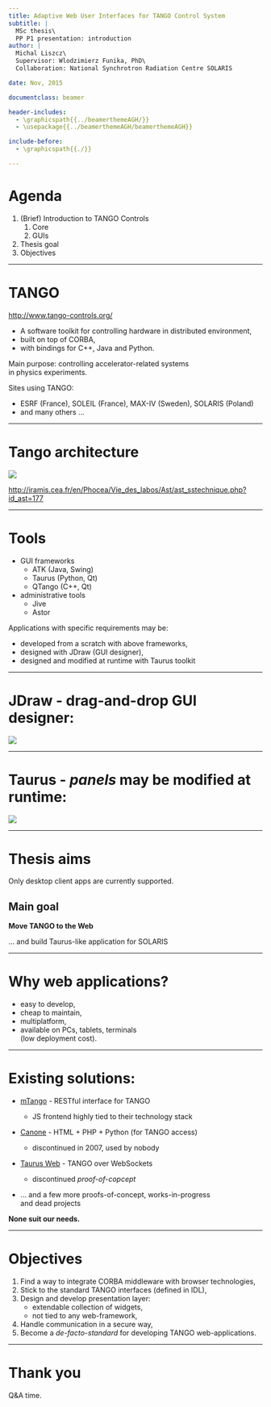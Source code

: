 ```yaml
---
title: Adaptive Web User Interfaces for TANGO Control System
subtitle: |
  MSc thesis\
  PP P1 presentation: introduction
author: |
  Michal Liszcz\
  Supervisor: Wlodzimierz Funika, PhD\
  Collaboration: National Synchrotron Radiation Centre SOLARIS

date: Nov, 2015

documentclass: beamer

header-includes:
  - \graphicspath{{../beamerthemeAGH/}}
  - \usepackage{{../beamerthemeAGH/beamerthemeAGH}}

include-before:
  - \graphicspath{{./}}

---
```


# Agenda

1. (Brief) Introduction to TANGO Controls
     1. Core
     1. GUIs
1. Thesis goal
1. Objectives

---

# TANGO

http://www.tango-controls.org/

* A software toolkit for controlling hardware in distributed environment,
* built on top of CORBA,
* with bindings for C++, Java and Python.

Main purpose: controlling accelerator-related systems  
in physics experiments.

Sites using TANGO:

* ESRF (France), SOLEIL (France), MAX-IV (Sweden), SOLARIS (Poland)
* and many others ...

---

# Tango architecture

![](images/1776_1.png)

http://iramis.cea.fr/en/Phocea/Vie_des_labos/Ast/ast_sstechnique.php?id_ast=177

---

# Tools

* GUI frameworks
    * ATK (Java, Swing)
    * Taurus (Python, Qt)
    * QTango (C++, Qt)
* administrative tools
    * Jive
    * Astor

Applications with specific requirements may be:

* developed from a scratch with above frameworks,
* designed with JDraw (GUI designer),
* designed and modified at runtime with Taurus toolkit

---

# JDraw - drag-and-drop GUI designer:

![](images/tango9-jdraw.png)

---

# Taurus - *panels* may be modified at runtime:

![](images/tango9-taurus.png)

---

# Thesis aims

Only desktop client apps are currently supported.

## Main goal

**Move TANGO to the Web**

... and build Taurus-like application for SOLARIS

---

# Why web applications?

* easy to develop,
* cheap to maintain,
* multiplatform,
* available on PCs, tablets, terminals  
  (low deployment cost).

---

# Existing solutions:

* [mTango](https://bitbucket.org/hzgwpn/mtango/overview) -
  RESTful interface for TANGO
  * JS frontend highly tied to their technology stack

* [Canone](http://www.tango-controls.org/resources/documentation/guis/canone/) -
  HTML + PHP + Python (for TANGO access)
  * discontinued in 2007, used by nobody

* [Taurus Web](http://www.taurus-scada.org/en/stable/devel/api/taurus/web.html) -
  TANGO over WebSockets
  * discontinued *proof-of-copcept*

* ... and a few more proofs-of-concept, works-in-progress  
  and dead projects

**None suit our needs.**

---

# Objectives

1. Find a way to integrate CORBA middleware with browser technologies,
1. Stick to the standard TANGO interfaces (defined in IDL),
1. Design and develop presentation layer:
    * extendable collection of widgets,
    * not tied to any web-framework,
1. Handle communication in a secure way,
1. Become a *de-facto-standard* for developing TANGO
   web-applications.

---

# Thank you

Q&A time.
